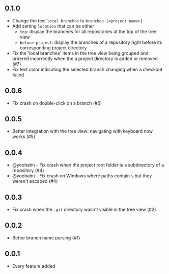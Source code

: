 ## 0.1.0
* Change the text `local branches` to `branches [<project name>]`
* Add setting `location` that can be either
  - `top`: display the branches for all repositories at the top of the tree view
  - `before-project`: display the branches of a repository right before its corresponding project directory
* Fix the 'local branches' items in the tree view being grouped and ordered incorrectly when the a project directory is added or removed (#7)
* Fix text color indicating the selected branch changing when a checkout failed

## 0.0.6
* Fix crash on double-click on a branch (#6)

## 0.0.5
* Better integration with the tree view: navigating with keyboard now works (#5)

## 0.0.4
* @yoohahn - Fix crash when the project root folder is a subdirectory of a repository (#4)
* @yoohahn - Fix crash on Windows where paths contain `\` but they weren't escaped (#4)

## 0.0.3
* Fix crash when the `.git` directory wasn't visible in the tree view (#2)

## 0.0.2
* Better branch name parsing (#1)

## 0.0.1
* Every feature added
